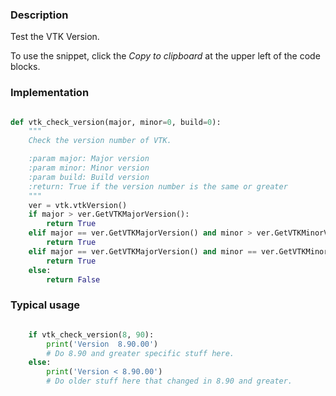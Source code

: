 ### Description

Test the VTK Version.

To use the snippet, click the *Copy to clipboard* at the upper left of the code blocks.

### Implementation

``` python

def vtk_check_version(major, minor=0, build=0):
    """
    Check the version number of VTK.

    :param major: Major version
    :param minor: Minor version
    :param build: Build version
    :return: True if the version number is the same or greater
    """
    ver = vtk.vtkVersion()
    if major > ver.GetVTKMajorVersion():
        return True
    elif major == ver.GetVTKMajorVersion() and minor > ver.GetVTKMinorVersion():
        return True
    elif major == ver.GetVTKMajorVersion() and minor == ver.GetVTKMinorVersion() and build >= ver.GetVTKBuildVersion():
        return True
    else:
        return False

```

### Typical usage

``` python

    if vtk_check_version(8, 90):
        print('Version  8.90.00')
        # Do 8.90 and greater specific stuff here.
    else:
        print('Version < 8.90.00')
        # Do older stuff here that changed in 8.90 and greater.

```